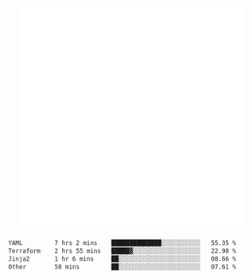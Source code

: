 <div align="center">
    <a href="https://konst.fish">
        <img src="https://raw.githubusercontent.com/konstfish/konstfish/master/fish.svg" alt="Logo" width="450"/>
    </a>
</div>

<!--START_SECTION:waka-->

```text
YAML         7 hrs 2 mins    ██████████████░░░░░░░░░░░   55.35 %
Terraform    2 hrs 55 mins   █████▓░░░░░░░░░░░░░░░░░░░   22.98 %
Jinja2       1 hr 6 mins     ██░░░░░░░░░░░░░░░░░░░░░░░   08.66 %
Other        58 mins         ██░░░░░░░░░░░░░░░░░░░░░░░   07.61 %
```

<!--END_SECTION:waka-->
